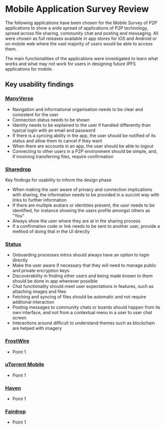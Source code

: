 # Mobile Application Survey Review

The following applications have been chosen for the Mobile Survey of P2P applications to show a wide spread of applications of P2P technology, spread across file sharing, community chat and posting and messaging. All were chosen as full releases available in app stores for iOS and Android or on mobile web where the vast majority of users would be able to access them.

The main functionalities of the applications were investigated to learn what works and what may not work for users in designing future IPFS applications for mobile.

## Key usability findings

### [ManyVerse](manyverse.md)

* Navigation and informational organisation needs to be clear and consistent for the user
* Connection status needs to be shown
* Identity needs to be explained to the user if handled differently than typical login with an email and password
* If there is a syncing ability in the app, the user should be notified of its status and allow them to cancel if they want
* When there are accounts in an app, the user should be able to logout
* Connecting to other users in a P2P environment should be simple, and, if involving transferring files, require confirmation

### [Sharedrop](sharedrop.io.md)

Key findings for usability to inform the design phase

* When making the user aware of privacy and connection implications with sharing, the information needs to be provided in a succint way with links to further information
* If there are multiple avatars or identities present, the user needs to be identified, for instance showing the users profile amongst others as "You"
* Always show the user where they are at in the sharing process
* If a confirmation code or link needs to be sent to another user, provide a method of doing that in the UI directly

### [Status](status.md)

* Onboarding processes intros should always have an option to login directly
* Make the user aware if necessary that they will need to manage public and private encryption keys
* Discoverability in finding other users and being made known to them should be done in app whenever possible
* Chat functionality should meet user expectations in features, such as attaching images and files
* Fetching and syncing of files should be automatic and not require addtional interaction
* Posting messages to community chats or boards should happen from its own interface, and not from a contextual menu in a user to user chat screen
* Interactions around difficult to understand themes such as blockchain are helped with imagery

### [FrostWire](frostwire.md)

* Point 1

### [uTorrent Mobile](utorrent-mobile.md)

* Point 1

### [Haven](haven.md)

* Point 1

### [Fairdrop](fairdrop.md)

* Point 1

